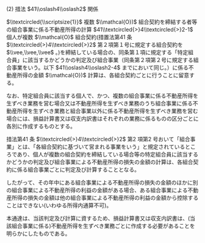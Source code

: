 (2) 措法 $41\\oslash4\\oslash2$ 関係

$\\textcircled{\\scriptsize{1}}$ 複数 $\\mathcal{O})$ 組合契約を締結する者等の組合事業に係る不動産所得の計算 $41\\textcircled{>}4\\textcircled{>}2-1$ 個人が複数 $\\mathcal{O}$ 組合契約(措置法第41 条 $\\textcircled{>}4\\textcircled{>}2$ 第２項第１号に規定する組合契約を $\\vee,\\vee,\\vee$ 。)を締結している場合の、同条第１項に規定する「特定組合員」に該当するかどうかの判定及び組合事業（同条第２項第２号に規定する組合事業をいう。以下 $41\\oslash4\\oslash2-4$ までにおいて同じ。）に係る不動産所得の金額 $\\mathcal{O})$ 計算は、各組合契約ごとに行うことに留意する。

なお、特定組合員に該当する個人で、かつ、複数の組合事業に係る不動産所得を生ずべき業務を営む場合又は不動産所得を生ずべき業務のうち組合事業に係る不動産所得を生ずべき業務と組合事業以外に係る不動産所得を生ずべき業務を営む場合には、損益計算書又は収支内訳書はそれぞれの業務に係るものの区分ごとに各別に作成するものとする。

措法第41 条 $\\textcircled{>}4\\textcircled{>}2$ 第2 項第2 号おいて「組合事業」とは、「各組合契約に基づいて営まれる事業をいう」と規定されているところであり、個人が複数の組合契約を締結している場合等の特定組合員に該当するかどうかの判定及び組合事業による不動産所得の損失の金額の計算は、各組合契約に係る組合事業ごとに判定及び計算することとなる。

したがって、その年中にある組合事業による不動産所得の損失の金額のほかに別の組合事業による不動産所得の利益の金額がある場合、ある組合事業による不動産所得の損失の金額は他の組合事業による不動産所得の利益の金額から控除することはできない(いわゆる所得内通算不可)。

本通達は、当該判定及び計算に資するため、損益計算書又は収支内訳書は、(当該組合事業に係る)不動産所得を生ずべき業務ごとに作成する必要があることを明らかにしたものである。